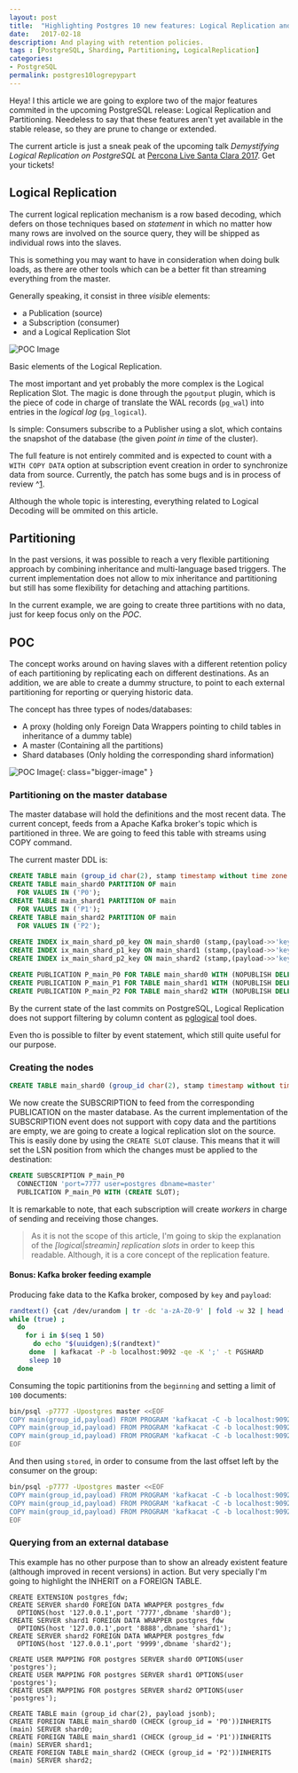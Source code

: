 ```yaml
---
layout: post
title:  "Highlighting Postgres 10 new features: Logical Replication and Partitioning."
date:   2017-02-18
description: And playing with retention policies.
tags : [PostgreSQL, Sharding, Partitioning, LogicalReplication]
categories:
- PostgreSQL
permalink: postgres10logrepypart
---
```



Heya! I this article we are going to explore two of the major features commited in 
the upcoming PostgreSQL release: Logical Replication and Partitioning. Needeless to 
say that these features aren't yet available in the stable release, so they are prune
to change or extended.

The current article is just a sneak peak of the upcoming talk _Demystifying Logical
Replication on PostgreSQL_ at [Percona Live Santa Clara 2017][4]. Get your tickets!

## Logical Replication

The current logical replication mechanism is a row based decoding, which defers on
those techniques based on _statement_ in which no matter how many rows are involved
on the source query, they will be shipped as individual rows into the slaves.

This is something you may want to have in consideration when doing bulk loads, as there
are other tools which can be a better fit than streaming everything from the master.

Generally speaking, it consist in three _visible_ elements:

- a Publication  (source)
- a Subscription (consumer)
- and a Logical Replication Slot  

![POC Image][3]
<figcaption class="caption">Basic elements of the Logical Replication.</figcaption>



The most important and yet probably the more complex is the Logical Replication Slot. 
The magic is done through the `pgoutput` plugin, which is the piece of code in charge
of translate the WAL records (`pg_wal`) into  entries in the _logical log_ (`pg_logical`).

Is simple: Consumers subscribe to a Publisher using a slot, which contains the snapshot of the
database (the given _point in time_ of the cluster). 

The full feature is not entirely commited and is expected to count with a `WITH COPY DATA`
option at subscription event creation in order to synchronize data from source. Currently,
the patch has some bugs and is in process of review ^[1](https://www.postgresql.org/message-id/56f3ec6f1989c738a0fa865b13d25761@xs4all.nl).

Although the whole topic is interesting, everything related to Logical Decoding will be ommited
on this article.

## Partitioning

In the past versions, it was possible to reach a very flexible partitioning approach by combining
inheritance and multi-language based triggers. The current implementation does not allow to mix 
inheritance and partitioning but still has some flexibility for detaching and attaching partitions.

In the current example, we are going to create three partitions with no data, just for keep focus
only on the _POC_.


## POC

The concept works around on having slaves with a different retention policy of each partitioning by
replicating each on different destinations. As an addition, we are able to create a dummy structure,
to point to each external partitioning for reporting or querying historic data.

The concept has three types of nodes/databases:

- A proxy (holding only Foreign Data Wrappers pointing to child tables in inheritance of a dummy table)
- A master (Containing all the partitions)
- Shard databases (Only holding the corresponding shard information)


![POC Image][1]{: class="bigger-image" }



### Partitioning on the master database

The master database will hold the definitions and the most recent data. The current concept, feeds 
from a Apache Kafka broker's topic which is partitioned in three. We are going to feed this table
with streams using COPY command.


The current master DDL is:


```sql
CREATE TABLE main (group_id char(2), stamp timestamp without time zone DEFAULT now(), payload jsonb) PARTITION BY LIST(group_id);
CREATE TABLE main_shard0 PARTITION OF main 
  FOR VALUES IN ('P0');
CREATE TABLE main_shard1 PARTITION OF main 
  FOR VALUES IN ('P1');
CREATE TABLE main_shard2 PARTITION OF main 
  FOR VALUES IN ('P2');
  
CREATE INDEX ix_main_shard_p0_key ON main_shard0 (stamp,(payload->>'key'));
CREATE INDEX ix_main_shard_p1_key ON main_shard1 (stamp,(payload->>'key'));
CREATE INDEX ix_main_shard_p2_key ON main_shard2 (stamp,(payload->>'key'));

CREATE PUBLICATION P_main_P0 FOR TABLE main_shard0 WITH (NOPUBLISH DELETE);
CREATE PUBLICATION P_main_P1 FOR TABLE main_shard1 WITH (NOPUBLISH DELETE);
CREATE PUBLICATION P_main_P2 FOR TABLE main_shard2 WITH (NOPUBLISH DELETE);
```

By the current state of the last commits on PostgreSQL, Logical Replication does not support 
filtering by column content as [pglogical][2] tool does.

Even tho is possible to filter by event statement, which still quite useful for our purpose.


### Creating the nodes


```sql
CREATE TABLE main_shard0 (group_id char(2), stamp timestamp without time zone, payload jsonb);
```

We now create the SUBSCRIPTION to feed from the corresponding PUBLICATION on the master database.
As the current implementation of the SUBSCRIPTION event does not support with copy data and the
partitions are empty, we are going to create a logical replication slot on the source. This is 
easily done by using the `CREATE SLOT` clause. This means that it will set the LSN position from
which the changes must be applied to the destination:

```sql
CREATE SUBSCRIPTION P_main_P0 
  CONNECTION 'port=7777 user=postgres dbname=master' 
  PUBLICATION P_main_P0 WITH (CREATE SLOT);
```

It is remarkable to note, that each subscription will create _workers_ in charge of sending and receiving
those changes. 

> As it is not the scope of this article, I'm going to skip the explanation of the _[logical|streamin] replication slots_
> in order to keep this readable. Although, it is a core concept of the replication feature.


#### Bonus: Kafka broker feeding example

Producing fake data to the Kafka broker, composed by `key` and `payload`:

```sh
randtext() {cat /dev/urandom | tr -dc 'a-zA-Z0-9' | fold -w 32 | head -n 1}
while (true) ; 
  do
    for i in $(seq 1 50)  
      do echo "$(uuidgen);$(randtext)" 
     done  | kafkacat -P -b localhost:9092 -qe -K ';' -t PGSHARD 
     sleep 10
  done
```

Consuming the topic partitionins from the `beginning` and setting a limit of `100` documents:

```sh
bin/psql -p7777 -Upostgres master <<EOF
COPY main(group_id,payload) FROM PROGRAM 'kafkacat -C -b localhost:9092 -c100 -qeJ -t PGSHARD  -X group.id=1  -o beginning  -p 0 | awk ''{print "P0\t\""$0"\""}'' ';
COPY main(group_id,payload) FROM PROGRAM 'kafkacat -C -b localhost:9092 -c100 -qeJ -t PGSHARD  -X group.id=1  -o beginning  -p 1 | awk ''{print "P1\t\""$0"\""}'' ';
COPY main(group_id,payload) FROM PROGRAM 'kafkacat -C -b localhost:9092 -c100 -qeJ -t PGSHARD  -X group.id=1  -o beginning  -p 2 | awk ''{print "P2\t\""$0"\""}'' ';
EOF
```

And then using `stored`, in order to consume from the last offset left by the consumer on the group:

```sh
bin/psql -p7777 -Upostgres master <<EOF
COPY main(group_id,payload) FROM PROGRAM 'kafkacat -C -b localhost:9092 -c100 -qeJ -t PGSHARD  -X group.id=1  -o stored  -p 0 | awk ''{print "P0\t\""$0"\""}'' ';
COPY main(group_id,payload) FROM PROGRAM 'kafkacat -C -b localhost:9092 -c100 -qeJ -t PGSHARD  -X group.id=1  -o stored  -p 1 | awk ''{print "P1\t\""$0"\""}'' ';
COPY main(group_id,payload) FROM PROGRAM 'kafkacat -C -b localhost:9092 -c100 -qeJ -t PGSHARD  -X group.id=1  -o stored  -p 2 | awk ''{print "P2\t\""$0"\""}'' ';
EOF
```

### Querying from an external database

This example has no other purpose than to show an already existent feature (although improved 
in recent versions) in action. But very specially I'm going to highlight the INHERIT on a
FOREIGN TABLE.

```
CREATE EXTENSION postgres_fdw;
CREATE SERVER shard0 FOREIGN DATA WRAPPER postgres_fdw
  OPTIONS(host '127.0.0.1',port '7777',dbname 'shard0');
CREATE SERVER shard1 FOREIGN DATA WRAPPER postgres_fdw
  OPTIONS(host '127.0.0.1',port '8888',dbname 'shard1');
CREATE SERVER shard2 FOREIGN DATA WRAPPER postgres_fdw
  OPTIONS(host '127.0.0.1',port '9999',dbname 'shard2');

CREATE USER MAPPING FOR postgres SERVER shard0 OPTIONS(user 'postgres');
CREATE USER MAPPING FOR postgres SERVER shard1 OPTIONS(user 'postgres');
CREATE USER MAPPING FOR postgres SERVER shard2 OPTIONS(user 'postgres');

CREATE TABLE main (group_id char(2), payload jsonb);
CREATE FOREIGN TABLE main_shard0 (CHECK (group_id = 'P0'))INHERITS (main) SERVER shard0;
CREATE FOREIGN TABLE main_shard1 (CHECK (group_id = 'P1'))INHERITS (main) SERVER shard1;
CREATE FOREIGN TABLE main_shard2 (CHECK (group_id = 'P2'))INHERITS (main) SERVER shard2;
```

[1]: http://www.3manuek.com/assets/posts/logreppart.jpg 
[2]: https://2ndquadrant.com/es/resources/pglogical/
[3]: http://www.3manuek.com/assets/posts/logicalrepinternals.jpg
[4]: https://www.percona.com/live/17/sessions/demystifying-postgres-logical-replication


